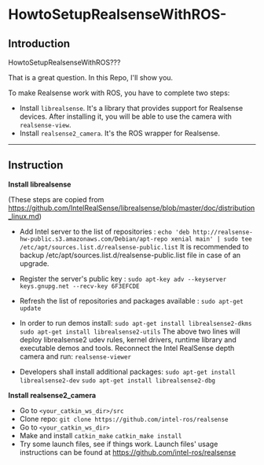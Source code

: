 # HowtoSetupRealsenseWithROS-

## Introduction

HowtoSetupRealsenseWithROS???

That is a great question. In this Repo, I'll show you.

To make Realsense work with ROS, you have to complete two steps:

- Install `librealsense`. It's a library that provides support for Realsense devices. After installing it, you will be able to use the camera with `realsense-view`.
- Install `realsense2_camera`. It's the ROS wrapper for Realsense.

---

## Instruction

**Install librealsense**

(These steps are copied from https://github.com/IntelRealSense/librealsense/blob/master/doc/distribution_linux.md)

- Add Intel server to the list of repositories :
  `echo 'deb http://realsense-hw-public.s3.amazonaws.com/Debian/apt-repo xenial main' | sudo tee /etc/apt/sources.list.d/realsense-public.list`
  It is recommended to backup /etc/apt/sources.list.d/realsense-public.list file in case of an upgrade.
- Register the server's public key :
  `sudo apt-key adv --keyserver keys.gnupg.net --recv-key 6F3EFCDE`

- Refresh the list of repositories and packages available :
  `sudo apt-get update`

- In order to run demos install:
  `sudo apt-get install librealsense2-dkms`
  `sudo apt-get install librealsense2-utils`
  The above two lines will deploy librealsense2 udev rules, kernel drivers, runtime library and executable demos and tools. Reconnect the Intel RealSense depth camera and run: `realsense-viewer`

- Developers shall install additional packages:
  `sudo apt-get install librealsense2-dev`
  `sudo apt-get install librealsense2-dbg`
  
**Install realsense2_camera**

- Go to `<your_catkin_ws_dir>/src`
- Clone repo: `git clone https://github.com/intel-ros/realsense`
- Go to `<your_catkin_ws_dir>`
- Make and install
  `catkin_make`
  `catkin_make install`
- Try some launch files, see if things work. Launch files' usage instructions can be found at https://github.com/intel-ros/realsense

